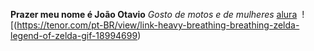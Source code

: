 **Prazer meu nome é João Otavio**
*Gosto de motos e de mulheres*
[alura](https://cursos.alura.com.br/course/github-compartilhando-projetos/task/124413) 
![]()
![(https://tenor.com/pt-BR/view/link-heavy-breathing-breathing-zelda-legend-of-zelda-gif-18994699)
